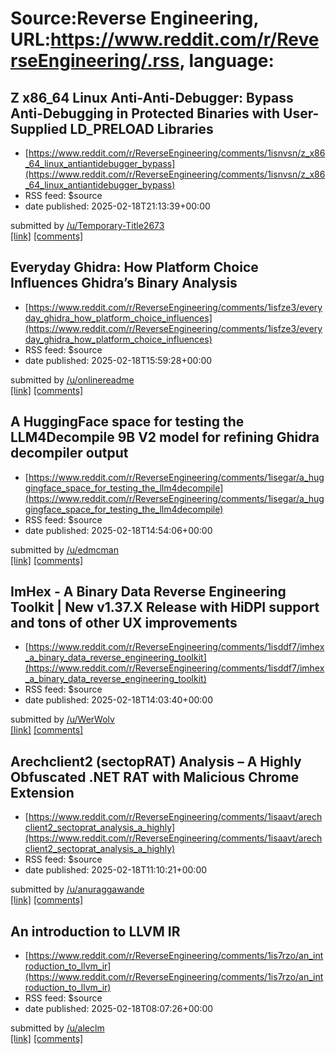 # Source:Reverse Engineering, URL:https://www.reddit.com/r/ReverseEngineering/.rss, language:

## Z x86_64 Linux Anti-Anti-Debugger: Bypass Anti-Debugging in Protected Binaries with User-Supplied LD_PRELOAD Libraries
 - [https://www.reddit.com/r/ReverseEngineering/comments/1isnvsn/z_x86_64_linux_antiantidebugger_bypass](https://www.reddit.com/r/ReverseEngineering/comments/1isnvsn/z_x86_64_linux_antiantidebugger_bypass)
 - RSS feed: $source
 - date published: 2025-02-18T21:13:39+00:00

&#32; submitted by &#32; <a href="https://www.reddit.com/user/Temporary-Title2673"> /u/Temporary-Title2673 </a> <br/> <span><a href="https://github.com/JavaHammes/Z">[link]</a></span> &#32; <span><a href="https://www.reddit.com/r/ReverseEngineering/comments/1isnvsn/z_x86_64_linux_antiantidebugger_bypass/">[comments]</a></span>

## Everyday Ghidra: How Platform Choice Influences Ghidra’s Binary Analysis
 - [https://www.reddit.com/r/ReverseEngineering/comments/1isfze3/everyday_ghidra_how_platform_choice_influences](https://www.reddit.com/r/ReverseEngineering/comments/1isfze3/everyday_ghidra_how_platform_choice_influences)
 - RSS feed: $source
 - date published: 2025-02-18T15:59:28+00:00

&#32; submitted by &#32; <a href="https://www.reddit.com/user/onlinereadme"> /u/onlinereadme </a> <br/> <span><a href="https://medium.com/@clearbluejar/everyday-ghidra-how-platform-choice-influences-ghidras-binary-analysis-76c40db0e407">[link]</a></span> &#32; <span><a href="https://www.reddit.com/r/ReverseEngineering/comments/1isfze3/everyday_ghidra_how_platform_choice_influences/">[comments]</a></span>

## A HuggingFace space for testing the LLM4Decompile 9B V2 model for refining Ghidra decompiler output
 - [https://www.reddit.com/r/ReverseEngineering/comments/1isegar/a_huggingface_space_for_testing_the_llm4decompile](https://www.reddit.com/r/ReverseEngineering/comments/1isegar/a_huggingface_space_for_testing_the_llm4decompile)
 - RSS feed: $source
 - date published: 2025-02-18T14:54:06+00:00

&#32; submitted by &#32; <a href="https://www.reddit.com/user/edmcman"> /u/edmcman </a> <br/> <span><a href="https://huggingface.co/spaces/ejschwartz/llm4decompile-9b-v2">[link]</a></span> &#32; <span><a href="https://www.reddit.com/r/ReverseEngineering/comments/1isegar/a_huggingface_space_for_testing_the_llm4decompile/">[comments]</a></span>

## ImHex - A Binary Data Reverse Engineering Toolkit | New v1.37.X Release with HiDPI support and tons of other UX improvements
 - [https://www.reddit.com/r/ReverseEngineering/comments/1isddf7/imhex_a_binary_data_reverse_engineering_toolkit](https://www.reddit.com/r/ReverseEngineering/comments/1isddf7/imhex_a_binary_data_reverse_engineering_toolkit)
 - RSS feed: $source
 - date published: 2025-02-18T14:03:40+00:00

&#32; submitted by &#32; <a href="https://www.reddit.com/user/WerWolv"> /u/WerWolv </a> <br/> <span><a href="https://github.com/WerWolv/ImHex/releases/tag/v1.37.1">[link]</a></span> &#32; <span><a href="https://www.reddit.com/r/ReverseEngineering/comments/1isddf7/imhex_a_binary_data_reverse_engineering_toolkit/">[comments]</a></span>

## Arechclient2 (sectopRAT) Analysis – A Highly Obfuscated .NET RAT with Malicious Chrome Extension
 - [https://www.reddit.com/r/ReverseEngineering/comments/1isaavt/arechclient2_sectoprat_analysis_a_highly](https://www.reddit.com/r/ReverseEngineering/comments/1isaavt/arechclient2_sectoprat_analysis_a_highly)
 - RSS feed: $source
 - date published: 2025-02-18T11:10:21+00:00

&#32; submitted by &#32; <a href="https://www.reddit.com/user/anuraggawande"> /u/anuraggawande </a> <br/> <span><a href="http://malwr-analysis.com/2025/02/18/arechclient2-malware-analysis-sectoprat/">[link]</a></span> &#32; <span><a href="https://www.reddit.com/r/ReverseEngineering/comments/1isaavt/arechclient2_sectoprat_analysis_a_highly/">[comments]</a></span>

## An introduction to LLVM IR
 - [https://www.reddit.com/r/ReverseEngineering/comments/1is7rzo/an_introduction_to_llvm_ir](https://www.reddit.com/r/ReverseEngineering/comments/1is7rzo/an_introduction_to_llvm_ir)
 - RSS feed: $source
 - date published: 2025-02-18T08:07:26+00:00

&#32; submitted by &#32; <a href="https://www.reddit.com/user/aleclm"> /u/aleclm </a> <br/> <span><a href="https://www.youtube.com/watch?v=CDKuH7SIgdM">[link]</a></span> &#32; <span><a href="https://www.reddit.com/r/ReverseEngineering/comments/1is7rzo/an_introduction_to_llvm_ir/">[comments]</a></span>


